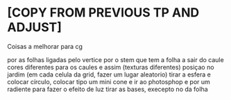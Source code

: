 # [COPY FROM PREVIOUS TP AND ADJUST]
Coisas a melhorar para cg

por as folhas ligadas pelo vertice
por o stem que tem a folha a sair do caule 
cores diferentes para os caules e assim (texturas diferentes)
posiçao no jardim (em cada celula da grid, fazer um lugar aleatorio)
tirar a esfera e colocar círculo, colocar tipo um mini cone e ir ao photosphop e por um radiente para fazer o efeito de luz
tirar as bases, execepto no da folha
